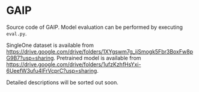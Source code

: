 # GAIP

Source code of GAIP.
Model evaluation can be performed by executing `eval.py`.

SingleOne dataset is available from https://drive.google.com/drive/folders/1XYgswm7g_ijSmogk5Fbr3BoxFw8pG9B7?usp=sharing.
Pretrained model is available from https://drive.google.com/drive/folders/1ufzKzhfHsYxi-6UeefW3ufu4lFrVcprC?usp=sharing.

Detailed descriptions will be sorted out soon.
